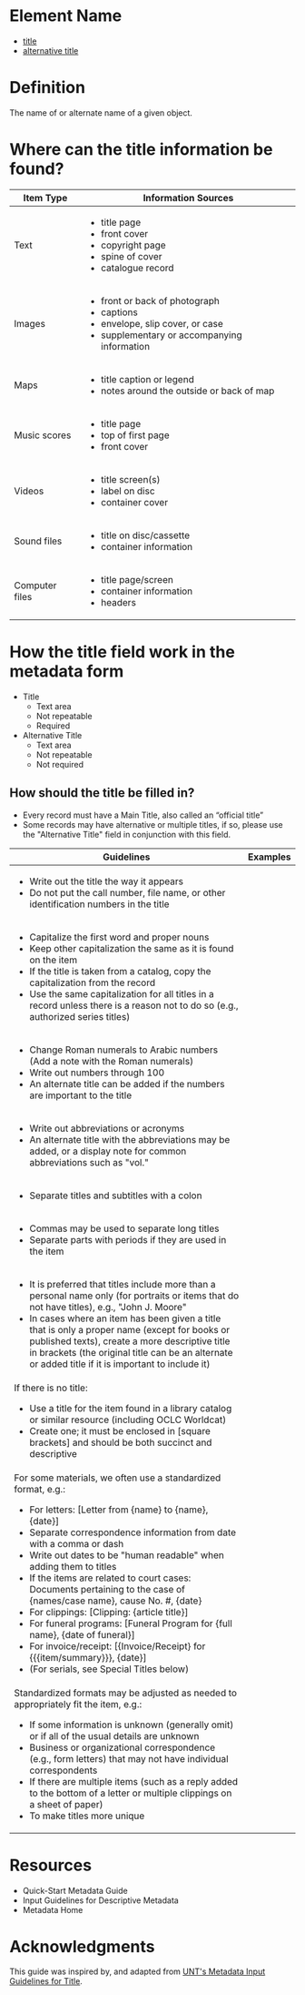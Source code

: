 # Element Name

* [title](https://www.dublincore.org/specifications/dublin-core/dcmi-terms/#http://purl.org/dc/terms/title)
* [alternative title](https://www.dublincore.org/specifications/dublin-core/dcmi-terms/#http://purl.org/dc/terms/alternative)
# Definition

The name of or alternate name of a given object.

# Where can the title information be found?

| Item Type | Information Sources |
| --------- | ------------------- |
| Text | <ul><li>title page</li><li>front cover</li><li>copyright page</li><li>spine of cover</li><li>catalogue record</li></ul> |
| Images | <ul><li>front or back of photograph</li><li>captions</li><li>envelope, slip cover, or case</li><li>supplementary or accompanying information</li></ul> |
| Maps | <ul><li>title caption or legend</li><li>notes around the outside or back of map</li></ul> |
| Music scores | <ul><li>title page</li><li>top of first page</li><li>front cover</li></ul> |
| Videos | <ul><li>title screen(s)</li><li>label on disc</li><li>container cover</li></ul> |
| Sound files | <ul><li>title on disc/cassette</li><li>container information</li></ul> |
| Computer files | <ul><li>title page/screen</li><li>container information</li><li>headers</li></ul> |

# How the title field work in the metadata form

* Title
  * Text area
  * Not repeatable
  * Required
* Alternative Title
  * Text area
  * Not repeatable
  * Not required

## How should the title be filled in?

* Every record must have a Main Title, also called an “official title”
* Some records may have alternative or multiple titles, if so, please use the "Alternative Title" field in conjunction with this field.

| Guidelines | Examples |
| ---------- | -------- |
| <ul><li>Write out the title the way it appears</li><li>Do not put the call number, file name, or other identification numbers in the title</li></ul> | |
| <ul><li>Capitalize the first word and proper nouns</li><li>Keep other capitalization the same as it is found on the item</li><li>If the title is taken from a catalog, copy the capitalization from the record</li><li>Use the same capitalization for all titles in a record unless there is a reason not to do so (e.g., authorized series titles)</li></ul> | |
| <ul><li>Change Roman numerals to Arabic numbers (Add a note with the Roman numerals)</li><li>Write out numbers through 100</li><li>An alternate title can be added if the numbers are important to the title</li></ul> | |
| <ul><li>Write out abbreviations or acronyms</li><li>An alternate title with the abbreviations may be added, or a display note for common abbreviations such as "vol."</li></ul> | |
| <ul><li>Separate titles and subtitles with a colon</li></ul> | |
| <ul><li>Commas may be used to separate long titles</li><li>Separate parts with periods if they are used in the item</li></ul> | |
| <ul><li>It is preferred that titles include more than a personal name only (for portraits or items that do not have titles), e.g., "John J. Moore"</li><li>In cases where an item has been given a title that is only a proper name (except for books or published texts), create a more descriptive title in brackets (the original title can be an alternate or added title if it is important to include it)</li></ul> | |
| If there is no title: <ul><li>Use a title for the item found in a library catalog or similar resource (including OCLC Worldcat)</li><li>Create one; it must be enclosed in [square brackets] and should be both succinct and descriptive</li></ul> | |
| For some materials, we often use a standardized format, e.g.:<ul><li>For letters: [Letter from {name} to {name}, {date}]</li><li>Separate correspondence information from date with a comma or dash</li><li>Write out dates to be "human readable" when adding them to titles</li><li>If the items are related to court cases: Documents pertaining to the case of {names/case name}, cause No. #, {date}</li><li>For clippings: [Clipping: {article title}]</li><li>For funeral programs: [Funeral Program for {full name}, {date of funeral}]</li><li>For invoice/receipt: [{Invoice/Receipt} for {{{item/summary}}}, {date}]</li><li>(For serials, see Special Titles below)</li></ul> | |
| Standardized formats may be adjusted as needed to appropriately fit the item, e.g.:<ul><li>If some information is unknown (generally omit) or if all of the usual details are unknown</li><li>Business or organizational correspondence (e.g., form letters) that may not have individual correspondents</li><li>If there are multiple items (such as a reply added to the bottom of a letter or multiple clippings on a sheet of paper)</li><li>To make titles more unique</li></ul> | |

# Resources

* Quick-Start Metadata Guide
* Input Guidelines for Descriptive Metadata
* Metadata Home

# Acknowledgments

This guide was inspired by, and adapted from [UNT's Metadata Input Guidelines for Title](https://library.unt.edu/digital-projects-unit/metadata/fields/title).
